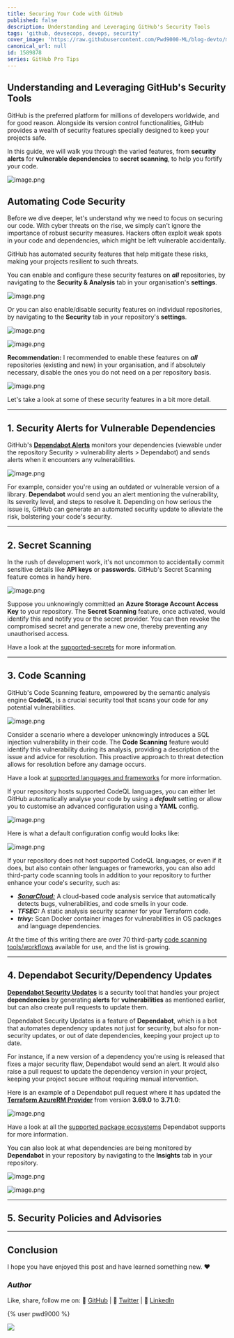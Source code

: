 ```yaml
---
title: Securing Your Code with GitHub
published: false
description: Understanding and Leveraging GitHub's Security Tools
tags: 'github, devsecops, devops, security'
cover_image: 'https://raw.githubusercontent.com/Pwd9000-ML/blog-devto/main/posts/2023/GitHub-Code-Security/assets/main-gh-tips.png'
canonical_url: null
id: 1589878
series: GitHub Pro Tips
---
```


## Understanding and Leveraging GitHub's Security Tools

GitHub is the preferred platform for millions of developers worldwide, and for good reason. Alongside its version control functionalities, GitHub provides a wealth of security features specially designed to keep your projects safe.

In this guide, we will walk you through the varied features, from **security alerts** for **vulnerable dependencies** to **secret scanning**, to help you fortify your code.

![image.png](https://raw.githubusercontent.com/Pwd9000-ML/blog-devto/main/posts/2023/GitHub-Code-Security/assets/orgsec.png)

## Automating Code Security

Before we dive deeper, let's understand why we need to focus on securing our code. With cyber threats on the rise, we simply can't ignore the importance of robust security measures. Hackers often exploit weak spots in your code and dependencies, which might be left vulnerable accidentally.

GitHub has automated security features that help mitigate these risks, making your projects resilient to such threats.

You can enable and configure these security features on **_all_** repositories, by navigating to the **Security & Analysis** tab in your organisation's **settings**.

![image.png](https://raw.githubusercontent.com/Pwd9000-ML/blog-devto/main/posts/2023/GitHub-Code-Security/assets/orgsec2.png)

Or you can also enable/disable security features on individual repositories, by navigating to the **Security** tab in your repository's **settings**.

![image.png](https://raw.githubusercontent.com/Pwd9000-ML/blog-devto/main/posts/2023/GitHub-Code-Security/assets/repo-sec.png)

![image.png](https://raw.githubusercontent.com/Pwd9000-ML/blog-devto/main/posts/2023/GitHub-Code-Security/assets/repo-sec2.png)

**Recommendation:** I recommended to enable these features on **_all_** repositories (existing and new) in your organisation, and if absolutely necessary, disable the ones you do not need on a per repository basis.

![image.png](https://raw.githubusercontent.com/Pwd9000-ML/blog-devto/main/posts/2023/GitHub-Code-Security/assets/orgsec.png)

Let's take a look at some of these security features in a bit more detail.

---

## 1. Security Alerts for Vulnerable Dependencies

GitHub's **[Dependabot Alerts](https://docs.github.com/en/code-security/dependabot/dependabot-alerts/about-dependabot-alerts)** monitors your dependencies (viewable under the repository Security > vulnerability alerts > Dependabot) and sends alerts when it encounters any vulnerabilities.

![image.png](https://raw.githubusercontent.com/Pwd9000-ML/blog-devto/main/posts/2023/GitHub-Code-Security/assets/secalert.png)

For example, consider you're using an outdated or vulnerable version of a library. **Dependabot** would send you an alert mentioning the vulnerability, its severity level, and steps to resolve it. Depending on how serious the issue is, GitHub can generate an automated security update to alleviate the risk, bolstering your code's security.

---

## 2. Secret Scanning

In the rush of development work, it's not uncommon to accidentally commit sensitive details like **API keys** or **passwords**. GitHub's Secret Scanning feature comes in handy here.

![image.png](https://raw.githubusercontent.com/Pwd9000-ML/blog-devto/main/posts/2023/GitHub-Code-Security/assets/secscan.png)

Suppose you unknowingly committed an **Azure Storage Account Access Key** to your repository. The **Secret Scanning** feature, once activated, would identify this and notify you or the secret provider. You can then revoke the compromised secret and generate a new one, thereby preventing any unauthorised access.

Have a look at the [supported-secrets](https://docs.github.com/en/code-security/secret-scanning/secret-scanning-patterns#supported-secrets) for more information.

---

## 3. Code Scanning

GitHub's Code Scanning feature, empowered by the semantic analysis engine **CodeQL**, is a crucial security tool that scans your code for any potential vulnerabilities.

![image.png](https://raw.githubusercontent.com/Pwd9000-ML/blog-devto/main/posts/2023/GitHub-Code-Security/assets/codescan.png)

Consider a scenario where a developer unknowingly introduces a SQL injection vulnerability in their code. The **Code Scanning** feature would identify this vulnerability during its analysis, providing a description of the issue and advice for resolution. This proactive approach to threat detection allows for resolution before any damage occurs.

Have a look at [supported languages and frameworks](https://docs.github.com/en/code-security/code-scanning/introduction-to-code-scanning/about-code-scanning-with-codeql#about-codeql) for more information.

If your repository hosts supported CodeQL languages, you can either let GitHub automatically analyse your code by using a **_default_** setting or allow you to customise an advanced configuration using a **YAML** config.

![image.png](https://raw.githubusercontent.com/Pwd9000-ML/blog-devto/main/posts/2023/GitHub-Code-Security/assets/codescan2.png)

Here is what a default configuration config would looks like:

![image.png](https://raw.githubusercontent.com/Pwd9000-ML/blog-devto/main/posts/2023/GitHub-Code-Security/assets/codescan3.png)

If your repository does not host supported CodeQL languages, or even if it does, but also contain other languages or frameworks, you can also add third-party code scanning tools in addition to your repository to further enhance your code's security, such as:  

- **_[SonarCloud:](https://github.com/Pwd9000-ML/terraform-azurerm-nsg-administration/actions/new?category=security&query=code+scanning)_** A cloud-based code analysis service that automatically detects bugs, vulnerabilities, and code smells in your code.  
- **_TFSEC:_** A static analysis security scanner for your Terraform code.  
- **_trivy:_** Scan Docker container images for vulnerabilities in OS packages and language dependencies.  

At the time of this writing there are over 70 third-party [code scanning tools/workflows](https://github.com/Pwd9000-ML/terraform-azurerm-nsg-administration/actions/new?category=security&query=code+scanning) available for use, and the list is growing.

---

## 4. Dependabot Security/Dependency Updates

**[Dependabot Security Updates](https://docs.github.com/en/code-security/dependabot/dependabot-security-updates/about-dependabot-security-updates)** is a security tool that handles your project **dependencies** by generating **alerts** for **vulnerabilities** as mentioned earlier, but can also create pull requests to update them.  

Dependabot Security Updates is a feature of **Dependabot**, which is a bot that automates dependency updates not just for security, but also for non-security updates, or out of date dependencies, keeping your project up to date.  

For instance, if a new version of a dependency you're using is released that fixes a major security flaw, Dependabot would send an alert. It would also raise a pull request to update the dependency version in your project, keeping your project secure without requiring manual intervention.  

Here is an example of a Dependabot pull request where it has updated the **[Terraform AzureRM Provider](https://github.com/hashicorp/terraform-provider-azurerm/releases)** from version **3.69.0** to **3.71.0**:  

![image.png](https://raw.githubusercontent.com/Pwd9000-ML/blog-devto/main/posts/2023/GitHub-Code-Security/assets/dependabot.png)

Have a look at all the [supported package ecosystems](https://docs.github.com/en/code-security/dependabot/dependabot-version-updates/configuration-options-for-the-dependabot.yml-file#package-ecosystem) Dependabot supports for more information.  

You can also look at what dependencies are being monitored by **Dependabot** in your repository by navigating to the **Insights** tab in your repository.  

![image.png](https://raw.githubusercontent.com/Pwd9000-ML/blog-devto/main/posts/2023/GitHub-Code-Security/assets/insights.png)  

![image.png](https://raw.githubusercontent.com/Pwd9000-ML/blog-devto/main/posts/2023/GitHub-Code-Security/assets/insights2.png)  

---

## 5. Security Policies and Advisories

---

## Conclusion

I hope you have enjoyed this post and have learned something new. :heart:

### _Author_

Like, share, follow me on: :octopus: [GitHub](https://github.com/Pwd9000-ML) | :penguin: [Twitter](https://twitter.com/pwd9000) | :space_invader: [LinkedIn](https://www.linkedin.com/in/marcel-l-61b0a96b/)

{% user pwd9000 %}

<a href="https://www.buymeacoffee.com/pwd9000"><img src="https://img.buymeacoffee.com/button-api/?text=Buy me a coffee&emoji=&slug=pwd9000&button_colour=FFDD00&font_colour=000000&font_family=Cookie&outline_colour=000000&coffee_colour=ffffff"></a>
